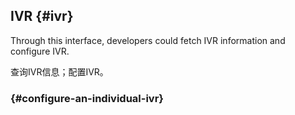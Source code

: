 ## IVR {#ivr}

Through this interface, developers could fetch IVR information and configure IVR.

查询IVR信息；配置IVR。

###  {#configure-an-individual-ivr}



